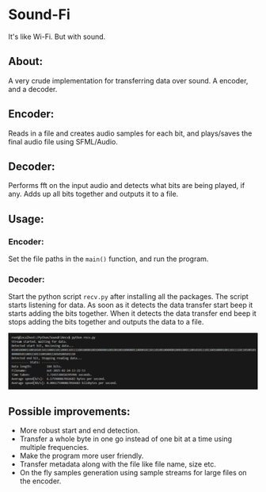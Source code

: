 # Sound-Fi

It's like Wi-Fi. But with sound.

## About:

A very crude implementation for transferring data over sound. A encoder, and a decoder.

## Encoder:

Reads in a file and creates audio samples for each bit, and plays/saves the final audio file using SFML/Audio.

## Decoder:

Performs fft on the input audio and detects what bits are being played, if any. Adds up all bits together and outputs it to a file.

## Usage:

### Encoder:

Set the file paths in the `main()` function, and run the program.

### Decoder:

Start the python script `recv.py` after installing all the packages. The script starts listening for data. As soon as it detects the data transfer start beep it starts adding the bits together. When it detects the data transfer end beep it stops adding the bits together and outputs the data to a file.

![example](media/recv_demo.png)

## Possible improvements:

-   More robust start and end detection.
-   Transfer a whole byte in one go instead of one bit at a time using multiple frequencies.
-   Make the program more user friendly.
-   Transfer metadata along with the file like file name, size etc.
-   On the fly samples generation using sample streams for large files on the encoder.
